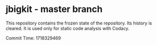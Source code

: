 # jbigkit - master branch

This repository contains the frozen state of the repository.
Its history is cleared. It is used only for static code
analysis with Codacy.

Commit Time: 1718329469